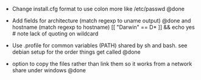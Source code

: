 
* Change install.cfg format to use colon more like /etc/passwd  @done
* Add fields for architecture (match regexp to uname output)   @done
	and hostname (match regexp to hostname)
	[[ "Darwin" == D* ]] && echo yes   # note lack of quoting on wildcard

* Use .profile for common variables (PATH) shared by sh and bash. see debian setup
  for the order things get called   @done
* option to copy the files rather than link them so it works from a network share under windows  @done


